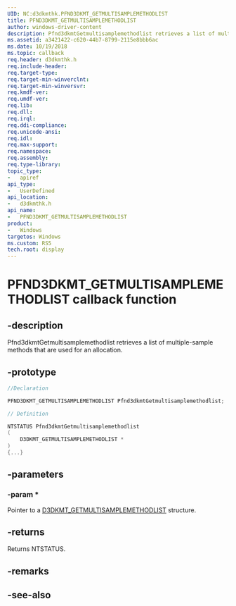 ```yaml
---
UID: NC:d3dkmthk.PFND3DKMT_GETMULTISAMPLEMETHODLIST
title: PFND3DKMT_GETMULTISAMPLEMETHODLIST
author: windows-driver-content
description: Pfnd3dkmtGetmultisamplemethodlist retrieves a list of multiple-sample methods that are used for an allocation.
ms.assetid: a3421422-c620-44b7-8799-2115e8bbb6ac
ms.date: 10/19/2018
ms.topic: callback
req.header: d3dkmthk.h
req.include-header:
req.target-type:
req.target-min-winverclnt:
req.target-min-winversvr:
req.kmdf-ver:
req.umdf-ver:
req.lib:
req.dll:
req.irql: 
req.ddi-compliance:
req.unicode-ansi:
req.idl:
req.max-support:
req.namespace:
req.assembly:
req.type-library: 
topic_type: 
-	apiref
api_type: 
-	UserDefined
api_location: 
-	d3dkmthk.h
api_name: 
-	PFND3DKMT_GETMULTISAMPLEMETHODLIST
product:
-	Windows
targetos: Windows
ms.custom: RS5
tech.root: display
---
```


# PFND3DKMT_GETMULTISAMPLEMETHODLIST callback function

## -description

Pfnd3dkmtGetmultisamplemethodlist retrieves a list of multiple-sample methods that are used for an allocation.

## -prototype

```cpp
//Declaration

PFND3DKMT_GETMULTISAMPLEMETHODLIST Pfnd3dkmtGetmultisamplemethodlist; 

// Definition

NTSTATUS Pfnd3dkmtGetmultisamplemethodlist 
(
	D3DKMT_GETMULTISAMPLEMETHODLIST *
)
{...}

```

## -parameters

### -param * 

Pointer to a [D3DKMT_GETMULTISAMPLEMETHODLIST](ns-d3dkmthk-_d3dkmt_getmultisamplemethodlist.md) structure.

## -returns

Returns NTSTATUS.


## -remarks




## -see-also
